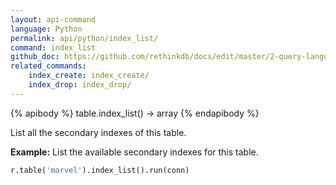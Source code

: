 ```yaml
---
layout: api-command 
language: Python
permalink: api/python/index_list/
command: index_list
github_doc: https://github.com/rethinkdb/docs/edit/master/2-query-language/api/python/manipulating-tables/index_list.md
related_commands:
    index_create: index_create/
    index_drop: index_drop/
---
```


{% apibody %}
table.index_list() &rarr; array
{% endapibody %}

List all the secondary indexes of this table.

__Example:__ List the available secondary indexes for this table.

```py
r.table('marvel').index_list().run(conn)
```
